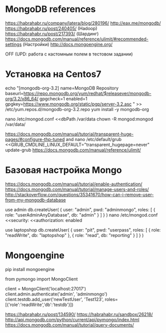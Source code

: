 MongoDB references
==================

https://habrahabr.ru/company/latera/blog/280196/
http://eax.me/mongodb/
https://habrahabr.ru/post/240405/ (Hadoop)
https://habrahabr.ru/post/217393/ (Шардинг)
https://docs.mongodb.com/manual/reference/ulimit/#recommended-settings (Настройки)
http://docs.mongoengine.org/

OFF (UPD: работа с кастомным полем в тестовом задании)

Установка на Centos7
====================

echo "[mongodb-org-3.2]
name=MongoDB Repository
baseurl=https://repo.mongodb.org/yum/redhat/$releasever/mongodb-org/3.2/x86_64/
gpgcheck=1
enabled=1
gpgkey=https://www.mongodb.org/static/pgp/server-3.2.asc
" >> /etc/yum.repos.d/mongodb-org-3.2.repo
yum install -y mongodb-org

nano /etc/mongod.conf
<<dbPath /var/data
chown -R mongod:mongod /var/data/

https://docs.mongodb.com/manual/tutorial/transparent-huge-pages/#configure-thp-tuned
and
nano /etc/default/grub
<<GRUB_CMDLINE_LINUX_DEFAULT="transparent_hugepage=never"
update-grub
https://docs.mongodb.com/manual/reference/ulimit/

Базовая настройка Mongo
=======================
https://docs.mongodb.com/manual/tutorial/enable-authentication/
https://docs.mongodb.com/manual/tutorial/manage-users-and-roles/
http://stackoverflow.com/questions/35341670/how-can-i-remove-user-from-my-mongodb-database

use admin
db.createUser(
  {
    user: "admin",
    pwd: "adminmongo",
    roles: [ { role: "userAdminAnyDatabase", db: "admin" } ]
  }
)
nano /etc/mongod.conf
<<security:
<<authorization: enabled

use laptopshop
db.createUser(
  {
    user: "pit",
    pwd: "userpass",
    roles: [ { role: "readWrite", db: "laptopshop" },
             { role: "read", db: "reporting" } ]
  }
)

Mongoengine
===========
pip install mongoengine

from pymongo import MongoClient

client = MongoClient('localhost:27017')   
client.admin.authenticate('admin', 'adminmongo')
client.testdb.add_user('newTestUser', 'Test123', roles=[{'role':'readWrite','db':'testdb'}])

https://habrahabr.ru/post/134590/
https://habrahabr.ru/sandbox/26218/
http://api.mongodb.com/python/current/api/pymongo/index.html
https://docs.mongodb.com/manual/tutorial/query-documents/

